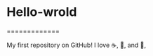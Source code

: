 # Hello-wrold
=============

My first repository on GitHub!
I love :coffee:, :pizza:, and :dancer:,

